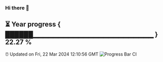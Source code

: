 ### Hi there 👋
⏳ Year progress { ██████▁▁▁▁▁▁▁▁▁▁▁▁▁▁▁▁▁▁▁▁▁▁▁▁ } 22.27 %
---
⏰ Updated on Fri, 22 Mar 2024 12:10:56 GMT
![Progress Bar CI](https://github.com/Moyi321/Moyi321/workflows/Progress%20Bar%20CI/badge.svg)
